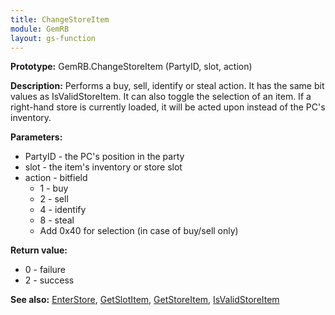 ```yaml
---
title: ChangeStoreItem
module: GemRB
layout: gs-function
---
```


**Prototype:** GemRB.ChangeStoreItem (PartyID, slot, action)

**Description:** Performs a buy, sell, identify or steal action. It has the 
same bit values as IsValidStoreItem. It can also toggle the selection of an item.
If a right-hand store is currently loaded, it will be acted upon instead of
the PC's inventory.

**Parameters:**
  * PartyID - the PC's position in the party
  * slot    - the item's inventory or store slot
  * action  - bitfield
    * 1 - buy
    * 2 - sell
    * 4 - identify
    * 8 - steal
    * Add 0x40 for selection (in case of buy/sell only)

**Return value:**
  * 0 - failure
  * 2 - success

**See also:** [EnterStore](EnterStore.md), [GetSlotItem](GetSlotItem.md), [GetStoreItem](GetStoreItem.md), [IsValidStoreItem](IsValidStoreItem.md)

